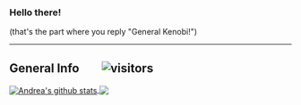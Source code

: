 ### Hello there!
(that's the part where you reply "General Kenobi!")

***

## General Info  &nbsp;&nbsp;&nbsp;&nbsp;&nbsp;&nbsp; ![visitors](https://visitor-badge.glitch.me/badge?page_id=andreaiaia.andreaiaia&left_color=orange&right_color=blue)
<a href="https://github.com/andreaiaia/andreaiaia">
    <img align="center" src="https://github-readme-stats.vercel.app/api?username=andreaiaia&show_icons=true&include_all_commits=true&theme=algolia" alt="Andrea's github stats" />
</a>

<a href="https://github.com/andreaiaia/andreaiaia">
    <img align="center" src="https://github-readme-stats.vercel.app/api/top-langs/?username=andreaiaia&layout=compact&theme=algolia" />
</a>
